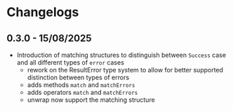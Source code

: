 # Changelogs

## 0.3.0 - 15/08/2025

- Introduction of matching structures to distinguish between `Success` case and all different types of `error` cases
    - rework on the ResultError type system to allow for better supported distinction between types of errors
    - adds methods `match` and `matchErrors`
    - adds operators `match` and `matchErrors`
    - unwrap now support the matching structure